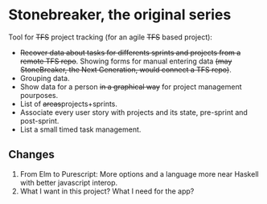 # Stonebreaker, the original series
Tool for ~~TFS~~ project tracking (for an agile ~~TFS~~ based project):
  - ~~Recover data about tasks for differents sprints and projects from a remote TFS repo~~. Showing forms for manual entering data ~~(may StoneBreaker, the Next Generation, would connect a TFS repo)~~.
  - Grouping data.
  - Show data for a person ~~in a graphical way~~ for project management pourposes.
  - List of ~~areas~~projects+sprints.
  - Associate every user story with projects and its state, pre-sprint and post-sprint.
  - List a small timed task management.

## Changes
  1. From Elm to Purescript: More options and a language more near Haskell with better javascript interop.
  2. What I want in this project? What I need for the app?